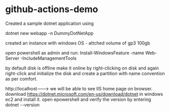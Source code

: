 # github-actions-demo


Created a sample dotnet application using 

dotnet new webapp -n DummyDotNetApp

created an instance with windows OS - attched volume of gp3 100gb

open powershell as admin and run:  Install-WindowsFeature -name Web-Server -IncludeManagementTools

by default disk is offline make it online by right-clicking on disk and again right-click and initialize the disk and create a partition with name convention as per comfort.


http://localhost---> we will be able to see IIS home page on browser. download https://dotnet.microsoft.com/en-us/download/dotnet in windows ec2 and install it. open epowershell and verify the version by entering dotnet --version
